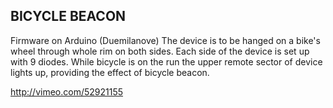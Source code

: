 ## BICYCLE BEACON

Firmware on Arduino (Duemilanove)
The device is to be hanged on a bike's wheel through whole rim on both sides. Each side of the device is set up with 9 diodes.
While bicycle is on the run the upper remote sector of device lights up, providing the effect of bicycle beacon.

http://vimeo.com/52921155
